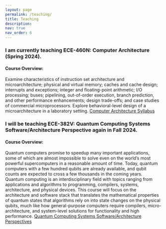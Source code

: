```yaml
---
layout: page
permalink: /teaching/
title: Teaching
description: 
nav: true
nav_order: 6
---
```


### I am currently teaching ECE-460N: Computer Architecture (Spring 2024).
#### Course Overview:
Examine characteristics of instruction set architecture and microarchitecture; physical and virtual memory; caches and cache design; interrupts and exceptions; integer and floating-point arithmetic; I/O processing; buses; pipelining, out-of-order execution, branch prediction, and other performance enhancements; design trade-offs; and case studies of commercial microprocessors. Explore behavioral-level design of a microarchitecture in a laboratory setting. [Computer Architecture Syllabus](https://utdirect.utexas.edu/apps/student/coursedocs/courses/nlogon/download/13550699/)


### I will be teaching ECE-382V: Quantum Computing Systems Software/Architecture Perspective again in Fall 2024.
#### Course Overview:
Quantum computers promise to speedup many important applications, some of which are almost impossible to solve even on the world’s most powerful supercomputers in a reasonable amount of time. Today, quantum computers with a few hundred qubits are already available, and qubit counts are expected to cross a few thousands in the coming years. Quantum computing is an interdisciplinary field with topics ranging from applications and algorithms to programming, compilers, systems, architecture, and physical devices. This course will focus on the architecture and software stack that translates the mathematical properties of quantum states that algorithms rely on into state changes on the physical qubits, much like how general-purpose computers require compilers, micro-architecture, and system-level solutions for functionality and high performance. [Quantum Computing Systems Software/Architecture Perspectives](https://utdirect.utexas.edu/apps/student/coursedocs/courses/nlogon/download/12950064/)